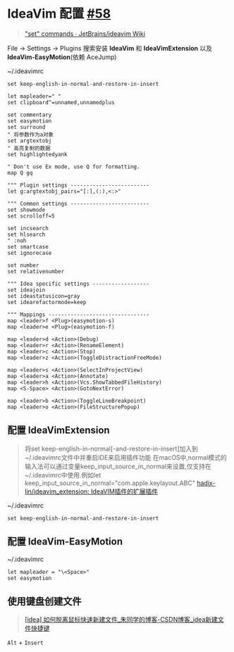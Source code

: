 # IdeaVim 配置 [#58](https://github.com/vhxubo/blog/issues/58)

> ["set" commands · JetBrains/ideavim Wiki](https://github.com/JetBrains/ideavim/wiki/%22set%22-commands)

File -> Settings -> Plugins 搜索安装 **IdeaVim** 和 **IdeaVimExtension** 以及 **IdeaVim-EasyMotion**(依赖 AceJump)

~/.ideavimrc
```
set keep-english-in-normal-and-restore-in-insert

let mapleader=" "
set clipboard^=unnamed,unnamedplus

set commentary
set easymotion
set surround
" 将参数作为a对象
set argtextobj
" 高亮复制的数据
set highlightedyank

" Don't use Ex mode, use Q for formatting.
map Q gq

""" Plugin settings -------------------------
let g:argtextobj_pairs="[:],(:),<:>"

""" Common settings -------------------------
set showmode
set scrolloff=5

set incsearch
set hlsearch
" :noh
set smartcase
set ignorecase

set number
set relativenumber

""" Idea specific settings ------------------
set ideajoin
set ideastatusicon=gray
set idearefactormode=keep

""" Mappings --------------------------------
map <leader>f <Plug>(easymotion-s)
map <leader>e <Plug>(easymotion-f)

map <leader>d <Action>(Debug)
map <leader>r <Action>(RenameElement)
map <leader>c <Action>(Stop)
map <leader>z <Action>(ToggleDistractionFreeMode)

map <leader>s <Action>(SelectInProjectView)
map <leader>a <Action>(Annotate)
map <leader>h <Action>(Vcs.ShowTabbedFileHistory)
map <S-Space> <Action>(GotoNextError)

map <leader>b <Action>(ToggleLineBreakpoint)
map <leader>o <Action>(FileStructurePopup)

```

## 配置 IdeaVimExtension
> 将set keep-english-in-normal[-and-restore-in-insert]加入到~/.ideavimrc文件中并重启IDE来启用插件功能
在macOS中,normal模式的输入法可以通过变量keep_input_source_in_normal来设置,仅支持在~/.ideavimrc中使用.例如let keep_input_source_in_normal="com.apple.keylayout.ABC" [hadix-lin/ideavim_extension: IdeaVIM插件的扩展插件](https://github.com/hadix-lin/ideavim_extension)

~/.ideavimrc
```
set keep-english-in-normal-and-restore-in-insert
```

## 配置 IdeaVim-EasyMotion

~/.ideavimrc
```
let mapleader = "\<Space>"
set easymotion
```

## 使用键盘创建文件

> [[idea] 如何脱离鼠标快速新建文件_朱同学的博客-CSDN博客_idea新建文件快捷键](https://blog.csdn.net/a755199443/article/details/89488549)

`Alt` + `Insert`